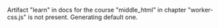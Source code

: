 Artifact "learn" in docs for the course "middle_html" in chapter "worker-css.js" is not present. Generating default one.
